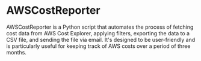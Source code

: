 # AWSCostReporter
AWSCostReporter is a Python script that automates the process of fetching cost data from AWS Cost Explorer, applying filters, exporting the data to a CSV file, and sending the file via email. It's designed to be user-friendly and is particularly useful for keeping track of AWS costs over a period of three months.
